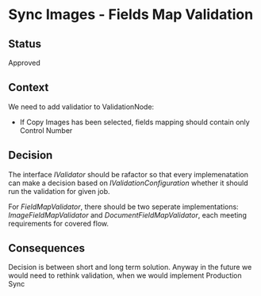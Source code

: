 # Sync Images - Fields Map Validation

## Status

Approved

## Context

We need to add validatior to ValidationNode:

+ If Copy Images has been selected, fields mapping should contain only Control Number

## Decision

The interface *IValidator* should be rafactor so that every implemenatation can make a decision based on *IValidationConfiguration* whether it should run the validation for given job. 

For *FieldMapValidator*, there should be two seperate implementations: *ImageFieldMapValidator* and *DocumentFieldMapValidator*, each meeting requirements for covered flow.

## Consequences

Decision is between short and long term solution. Anyway in the future we would need to rethink validation, when we would implement Production Sync
